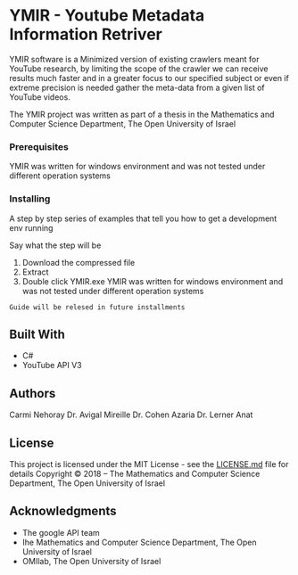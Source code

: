 # YMIR - Youtube Metadata Information Retriver

YMIR software is a Minimized version of existing crawlers meant for YouTube research, by limiting the scope of the crawler we can receive results much faster and in a greater focus to our specified subject or even if extreme precision is needed gather the meta-data from a given list of YouTube videos.

The YMIR project was written as part of a thesis in the Mathematics and Computer Science Department, The Open University of Israel

### Prerequisites
YMIR was written for windows environment and was not tested under different operation systems 

### Installing

A step by step series of examples that tell you how to get a development env running

Say what the step will be

1.	Download the compressed file
2.	Extract
3.	Double click YMIR.exe
YMIR was written for windows environment and was not tested under different operation systems 


```
Guide will be relesed in future installments
```


## Built With

* C#
* YouTube API V3



## Authors
Carmi Nehoray
Dr. Avigal Mireille 
Dr. Cohen Azaria 
Dr. Lerner Anat 


## License

This project is licensed under the MIT License - see the [LICENSE.md](LICENSE.md) file for details
Copyright © 2018 – The Mathematics and Computer Science Department, The Open University of Israel

## Acknowledgments

* The google API team
* Ihe Mathematics and Computer Science Department, The Open University of Israel
* OMIlab, The Open University of Israel
